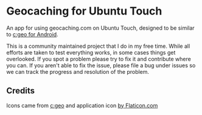 # Geocaching for Ubuntu Touch

An app for using geocaching.com on Ubuntu Touch, designed to be similar to [c:geo for Android](https://github.com/cgeo/cgeo).

This is a community maintained project that I do in my free time. While all efforts are taken to test everything works, in some cases things get overlooked. If you spot a problem please try to fix it and contribute where you can. If you aren't able to fix the issue, please file a bug under issues so we can track the progress and resolution of the problem.

## Credits

Icons came from [c:geo](https://github.com/cgeo/cgeo) and application icon [by Flaticon.com](https://www.flaticon.com/)
